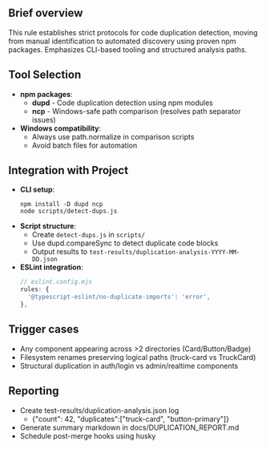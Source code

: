 ## Brief overview
This rule establishes strict protocols for code duplication detection, moving from manual identification to automated discovery using proven npm packages. Emphasizes CLI-based tooling and structured analysis paths.

## Tool Selection
  - **npm packages**:
    - **dupd** - Code duplication detection using npm modules
    - **ncp** - Windows-safe path comparison (resolves path separator issues)
  - **Windows compatibility**: 
    - Always use path.normalize in comparison scripts
    - Avoid batch files for automation

## Integration with Project
  - **CLI setup**:
     ```
     npm install -D dupd ncp
     node scripts/detect-dups.js
     ```
  - **Script structure**:
    - Create `detect-dups.js` in `scripts/`
    - Use dupd.compareSync to detect duplicate code blocks
    - Output results to `test-results/duplication-analysis-YYYY-MM-DD.json`
  - **ESLint integration**:
     ```javascript
     // eslint.config.mjs
     rules: {
       '@typescript-eslint/no-duplicate-imports': 'error',
     },
     ```

## Trigger cases
  - Any component appearing across >2 directories (Card/Button/Badge)
  - Filesystem renames preserving logical paths (truck-card vs TruckCard)
  - Structural duplication in auth/login vs admin/realtime components

## Reporting
  - Create test-results/duplication-analysis.json log
    - {"count": 42, "duplicates":["truck-card", "button-primary"]}
  - Generate summary markdown in docs/DUPLICATION_REPORT.md
  - Schedule post-merge hooks using husky
